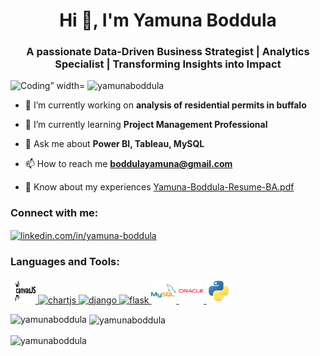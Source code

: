 <h1 align="center">Hi 👋, I'm Yamuna Boddula</h1>
<h3 align="center">A passionate Data-Driven Business Strategist | Analytics Specialist | Transforming Insights into Impact</h3>
<img align=“right” alt="Coding” width="300" src="https://user-images.githubusercontent.com/59734313/157189039-c09b3e38-9f42-42c0-ab54-14f1574190a7.gif”>


<p align="left"> <img src="https://komarev.com/ghpvc/?username=yamunaboddula&label=Profile%20views&color=0e75b6&style=flat" alt="yamunaboddula" /> </p>

- 🔭 I’m currently working on **analysis of residential permits in buffalo**

- 🌱 I’m currently learning **Project Management Professional**

- 💬 Ask me about **Power BI, Tableau, MySQL**

- 📫 How to reach me **boddulayamuna@gmail.com**

- 📄 Know about my experiences [Yamuna-Boddula-Resume-BA.pdf](Yamuna-Boddula-Resume-BA.pdf)

<h3 align="left">Connect with me:</h3>
<p align="left">
<a href="https://linkedin.com/in/linkedin.com/in/yamuna-boddula" target="blank"><img align="center" src="https://raw.githubusercontent.com/rahuldkjain/github-profile-readme-generator/master/src/images/icons/Social/linked-in-alt.svg" alt="linkedin.com/in/yamuna-boddula" height="30" width="40" /></a>
</p>

<h3 align="left">Languages and Tools:</h3>
<p align="left"> <a href="https://canvasjs.com" target="_blank" rel="noreferrer"> <img src="https://raw.githubusercontent.com/Hardik0307/Hardik0307/master/assets/canvasjs-charts.svg" alt="canvasjs" width="40" height="40"/> </a> <a href="https://www.chartjs.org" target="_blank" rel="noreferrer"> <img src="https://www.chartjs.org/media/logo-title.svg" alt="chartjs" width="40" height="40"/> </a> <a href="https://www.djangoproject.com/" target="_blank" rel="noreferrer"> <img src="https://cdn.worldvectorlogo.com/logos/django.svg" alt="django" width="40" height="40"/> </a> <a href="https://flask.palletsprojects.com/" target="_blank" rel="noreferrer"> <img src="https://www.vectorlogo.zone/logos/pocoo_flask/pocoo_flask-icon.svg" alt="flask" width="40" height="40"/> </a> <a href="https://www.mysql.com/" target="_blank" rel="noreferrer"> <img src="https://raw.githubusercontent.com/devicons/devicon/master/icons/mysql/mysql-original-wordmark.svg" alt="mysql" width="40" height="40"/> </a> <a href="https://www.oracle.com/" target="_blank" rel="noreferrer"> <img src="https://raw.githubusercontent.com/devicons/devicon/master/icons/oracle/oracle-original.svg" alt="oracle" width="40" height="40"/> </a> <a href="https://www.python.org" target="_blank" rel="noreferrer"> <img src="https://raw.githubusercontent.com/devicons/devicon/master/icons/python/python-original.svg" alt="python" width="40" height="40"/> </a> </p>

<p><img align="left" src="https://github-readme-stats.vercel.app/api/top-langs?username=yamunaboddula&show_icons=true&locale=en&layout=compact" alt="yamunaboddula" /></p>

<p>&nbsp;<img align="center" src="https://github-readme-stats.vercel.app/api?username=yamunaboddula&show_icons=true&locale=en" alt="yamunaboddula" /></p>

<p><img align="center" src="https://github-readme-streak-stats.herokuapp.com/?user=yamunaboddula&" alt="yamunaboddula" /></p>
